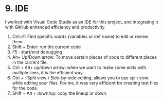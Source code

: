 # 9. IDE
I worked with Visual Code Studio as an IDE for this project, and integrating it with GitHub enhanced efficiency and productivity.<br> 
1. Ctrl+F: Find specific words (variables or def name) to edit or review them<br> 
2. Shift + Enter: run the current code <br> 
3. F5 : start/end debugging <br> 
4. Alt+ Up/Down arrow: To move certain pieces of code to different places in the current file.<br> 
5. Ctrl + Alt+ up/down arrow: when we want to make some edits with multiple lines, it is the efficient way.<br> 
6. Ctrl + \: Split view / Side-by-side editing, allows you to use split view while editing your files. For me, it was very efficient for creating test files for the code.<br>
7. Shift + Alt + down/up: copy the lineup or down.<br>  

      
